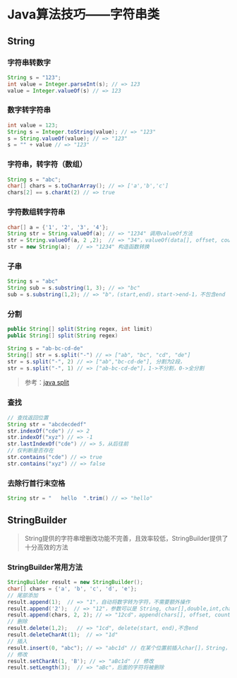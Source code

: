 # Java算法技巧——字符串类

## String

### 字符串转数字
```java
String s = "123";
int value = Integer.parseInt(s); // => 123
value = Integer.valueOf(s) // => 123
```

### 数字转字符串
```java
int value = 123;
String s = Integer.toString(value); // => "123"
s = String.valueOf(value); // => "123"
s = "" + value // => "123"
```

### 字符串，转字符（数组）
```java
String s = "abc";
char[] chars = s.toCharArray(); // => ['a','b','c']
chars[2] == s.charAt(2) // => true
```

### 字符数组转字符串
```java
char[] a = {'1', '2', '3', '4'};
String str = String.valueOf(a); // => "1234" 调用valueOf方法
str = String.valueOf(a, 2 ,2);  // => "34"，valueOf(data[], offset, count) 
str = new String(a);  // => "1234" 构造函数转换
```

### 子串 
```java
String s = "abc"
String sub = s.substring(1, 3); // => "bc"
sub = s.substring(1,2); // => "b"，(start,end)，start->end-1，不包含end
```

### 分割
```java
public String[] split(String regex, int limit)
public String[] split(String regex)

String s = "ab-bc-cd-de"
String[] str = s.split("-") // => ["ab", "bc", "cd", "de"]
str = s.split("-", 2) // => ["ab","bc-cd-de"], 分割为2段，
str = s.split("-", 1) // => ["ab-bc-cd-de"]，1->不分割，0->全分割
```

> 参考：[java split](http://www.tutorialspoint.com/java/java_string_split.htm)

### 查找
```java
// 查找返回位置
String str = "abcdecdedf"
str.indexOf("cde") // => 2
str.indexOf("xyz") // => -1
str.lastIndexOf("cde") // => 5，从后往前
// 仅判断是否存在
str.contains("cde") // => true
str.contains("xyz") // => false
```

### 去除行首行末空格
```java
String str = "   hello  ".trim() // => "hello"
```

## StringBuilder
> String提供的字符串增删改功能不完善，且效率较低，StringBuilder提供了十分高效的方法

### StringBuilder常用方法

```java
StringBuilder result = new StringBuilder();
char[] chars = {'a', 'b', 'c', 'd', 'e'};
// 尾部添加
result.append(1);  // => "1"，自动将数字转为字符，不需要额外操作
result.append('2');  // => "12"，参数可以是 String, char[],double,int,char等
result.append(chars, 2, 2); // => "12cd"，append(chars[], offset, count),后2个参数可选
// 删除
result.delete(1,2);   // => "1cd", delete(start, end),不含end 
result.deleteCharAt(1);  // => "1d"
// 插入
result.insert(0, "abc"); // => "abc1d" // 在某个位置前插入char[]，String，int等
// 修改
result.setCharAt(1, 'B'); // => "aBc1d" // 修改
result.setLength(3);  // => "aBc"，后面的字符将被删除 
```



